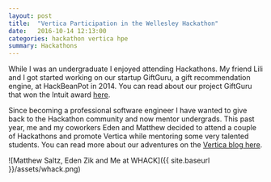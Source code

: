 ```yaml
---
layout: post
title:  "Vertica Participation in the Wellesley Hackathon"
date:   2016-10-14 12:13:00
categories: hackathon vertica hpe
summary: Hackathons
---
```


While I was an undergraduate I enjoyed attending Hackathons. My friend Lili and I
got started working on our startup GiftGuru, a gift recommendation engine,
at HackBeanPot in 2014. You can read about our project GiftGuru that won the Intuit award
[here].

Since becoming a professional software engineer I have wanted to give back to the
Hackathon community and now mentor undergrads. This past year, me and my coworkers
Eden and Matthew decided to attend a couple of Hackathons and promote Vertica while
mentoring some very talented students. You can read more about our adventures on the
[Vertica blog here].

![Matthew Saltz, Eden Zik and Me at WHACK]({{ site.baseurl }}/assets/whack.png)

[here]: http://projects.hackbeanpot.com/2014-projects.html
[Vertica blog here]: https://my.vertica.com/blog/vertica-at-the-wellesley-hackathonba-p237740/
